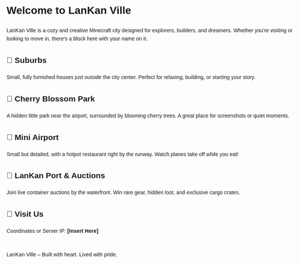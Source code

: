 <!DOCTYPE html>
<html lang="en">
<head>
  <meta charset="UTF-8" />
  <meta name="viewport" content="width=device-width, initial-scale=1.0" />
  <title>LanKan Ville</title>
  <meta name="description" content="LanKan Ville – A creative Minecraft city with cozy suburbs, cherry blossom parks, a mini airport, and auction hub." />
</head>
<body style="font-family: Arial, sans-serif; max-width: 800px; margin: 0 auto; padding: 20px; line-height: 1.6;">
  <h1>Welcome to LanKan Ville</h1>
  <p>LanKan Ville is a cozy and creative Minecraft city designed for explorers, builders, and dreamers. Whether you're visiting or looking to move in, there's a block here with your name on it.</p>

  <h2>🏡 Suburbs</h2>
  <p>Small, fully furnished houses just outside the city center. Perfect for relaxing, building, or starting your story.</p>

  <h2>🌸 Cherry Blossom Park</h2>
  <p>A hidden little park near the airport, surrounded by blooming cherry trees. A great place for screenshots or quiet moments.</p>

  <h2>🛫 Mini Airport</h2>
  <p>Small but detailed, with a hotpot restaurant right by the runway. Watch planes take off while you eat!</p>

  <h2>🚢 LanKan Port & Auctions</h2>
  <p>Join live container auctions by the waterfront. Win rare gear, hidden loot, and exclusive cargo crates.</p>

  <h2>📍 Visit Us</h2>
  <p>Coordinates or Server IP: <strong>[Insert Here]</strong></p>

  <p style="margin-top: 40px;">LanKan Ville – Built with heart. Lived with pride.</p>
</body>
</index.html>
